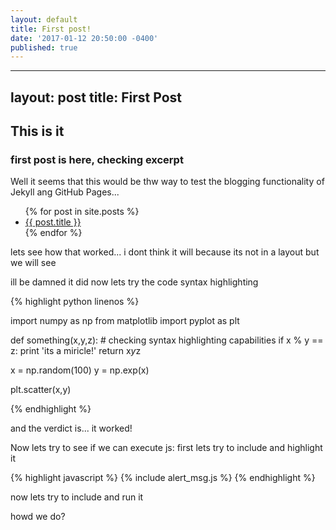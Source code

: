 ```yaml
---
layout: default
title: First post!
date: '2017-01-12 20:50:00 -0400'
published: true
---
```

---
layout: post
title: First Post
---
## This is it
### first post is here, checking excerpt 

Well it seems that this would be thw way to test the blogging functionality of Jekyll ang GitHub Pages...


<ul>
  {% for post in site.posts %}
    <li>
      <a href="{{ post.url }}">{{ post.title }}</a>
    </li>
  {% endfor %}
</ul>

lets see how that worked... i dont think it will because its not in a layout but we will see

ill be damned it did now lets try the code syntax highlighting

{% highlight python linenos %}

import numpy as np
from matplotlib import pyplot as plt

def something(x,y,z):
    # checking syntax highlighting capabilities
    if x % y == z:
        print 'its a miricle!'
        return x*y*z

x = np.random(100)
y = np.exp(x)

plt.scatter(x,y)

{% endhighlight %}

and the verdict is... it worked!

Now lets try to see if we can execute js:
first lets try to include and highlight it

{% highlight javascript %}
{% include alert_msg.js %}
{% endhighlight %}

now lets try to include and run it

<script type="text/javascript" charset="utf-8">
  $(document).ready(function(){
    $("#submit").click(function(e){
      {% include alert_msg.js %}
      return false;
    })
  });
</script>
  
howd we do?
